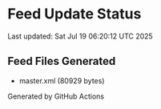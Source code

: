 # Feed Update Status
Last updated: Sat Jul 19 06:20:12 UTC 2025

## Feed Files Generated
- master.xml (80929 bytes)

Generated by GitHub Actions
